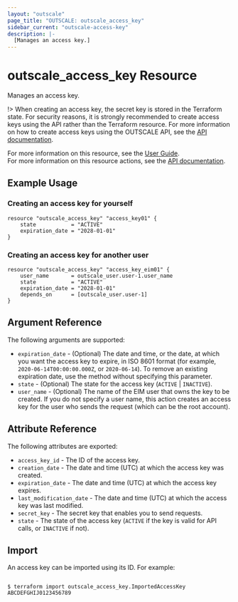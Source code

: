 ```yaml
---
layout: "outscale"
page_title: "OUTSCALE: outscale_access_key"
sidebar_current: "outscale-access-key"
description: |-
  [Manages an access key.]
---
```


# outscale_access_key Resource

Manages an access key.

!> When creating an access key, the secret key is stored in the Terraform state. For security reasons, it is strongly recommended to create access keys using the API rather than the Terraform resource. For more information on how to create access keys using the OUTSCALE API, see the [API documentation](https://docs.outscale.com/api#createaccesskey).


For more information on this resource, see the [User Guide](https://docs.outscale.com/en/userguide/About-Access-Keys.html).  
For more information on this resource actions, see the [API documentation](https://docs.outscale.com/api#3ds-outscale-api-accesskey).

## Example Usage

### Creating an access key for yourself

```hcl
resource "outscale_access_key" "access_key01" {
    state           = "ACTIVE"
    expiration_date = "2028-01-01"
}
```

### Creating an access key for another user

```hcl
resource "outscale_access_key" "access_key_eim01" {
    user_name       = outscale_user.user-1.user_name
    state           = "ACTIVE"
    expiration_date = "2028-01-01"
    depends_on      = [outscale_user.user-1]
}
```

## Argument Reference

The following arguments are supported:

* `expiration_date` - (Optional) The date and time, or the date, at which you want the access key to expire, in ISO 8601 format (for example, `2020-06-14T00:00:00.000Z`, or `2020-06-14`). To remove an existing expiration date, use the method without specifying this parameter.
* `state` - (Optional) The state for the access key (`ACTIVE` | `INACTIVE`).
* `user_name` - (Optional) The name of the EIM user that owns the key to be created. If you do not specify a user name, this action creates an access key for the user who sends the request (which can be the root account).

## Attribute Reference

The following attributes are exported:

* `access_key_id` - The ID of the access key.
* `creation_date` - The date and time (UTC) at which the access key was created.
* `expiration_date` - The date and time (UTC) at which the access key expires.
* `last_modification_date` - The date and time (UTC) at which the access key was last modified.
* `secret_key` - The secret key that enables you to send requests.
* `state` - The state of the access key (`ACTIVE` if the key is valid for API calls, or `INACTIVE` if not).

## Import

An access key can be imported using its ID. For example:

```console

$ terraform import outscale_access_key.ImportedAccessKey ABCDEFGHIJ0123456789

```
